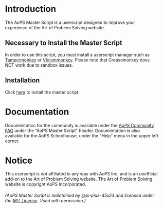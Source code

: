 # Introduction #
The AoPS Master Script is a userscript designed to improve your experience of the Art of Problem Solving website.
## Necessary to Install the Master Script ##
In order to use this script, you must install a userscript manager such as [Tampermonkey](https://tampermonkey.net/) or [Violentmonkey](https://violentmonkey.github.io/). Please note that Greasemonkey does NOT work due to sandbox issues.
## Installation ##
Click [here](https://raw.githubusercontent.com/pi-plus-45x23/aops-master-script/master/script.user.js) to install the master script.
# Documentation #
Documentation for the community is available under the [AoPS Community FAQ](https://artofproblemsolving.com/community/faq) under the "AoPS Master Script" header. Documentation is also available for the AoPS Schoolhouse, under the "Help" menu in the upper left corner.
# Notice #
This userscript is not affiliated in any way with AoPS Inc. and is an unofficial add-on to the Art of Problem Solving website. The Art of Problem Solving website is copyright AoPS Incorporated.

###### (AoPS Master Script is maintained by @pi-plus-45x23 and licensed under the [MIT License](https://github.com/darkwater4213/aops-desktop/tree/main/userscripts/aops-master-script/README.md). Used with permission.)
